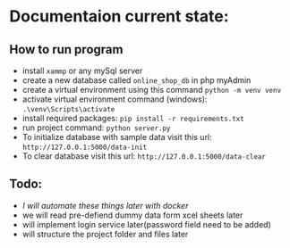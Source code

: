 # Documentaion current state:

## How to run program
- install `xammp` or any mySql server
- create a new database called `online_shop_db` in php myAdmin
- create a virtual environment using this command `python -m venv venv`
- activate virtual environment command (windows): `.\venv\Scripts\activate`
- install required packages: `pip install -r requirements.txt`
- run project command: `python server.py`
- To initialize database with sample data visit this url: `http://127.0.0.1:5000/data-init`
- To clear database visit this url: `http://127.0.0.1:5000/data-clear`

## Todo: 
- *I will automate these things later with docker* 
- we will read pre-defiend dummy data form xcel sheets later
- will implement login service later(password field need to be added)
- will structure the project folder and files later